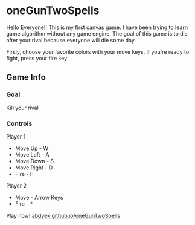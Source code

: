 # oneGunTwoSpells
Hello Everyone!!
This is my first canvas game. I have been trying to learn game algorithm without any game engine.
The goal of this game is to die after your rival because everyone will die some day.

Firsly, choose your favorite colors with your move keys. if you're ready to fight, press your fire key

## Game Info
### Goal
Kill your rival
### Controls
Player 1
* Move Up - W
* Move Left - A
* Move Down - S
* Move Right - D
* Fire - F

Player 2
* Move - Arrow Keys
* Fire - *

Play now! [abdyek.github.io/oneGunTwoSpells](https://abdyek.github.io/oneGunTwoSpells/oneGunTwoSpells)
